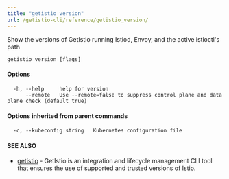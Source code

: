 ```yaml
---
title: "getistio version"
url: /getistio-cli/reference/getistio_version/
---
```


Show the versions of GetIstio running Istiod, Envoy, and the active istioctl's path

```
getistio version [flags]
```

#### Options

```
  -h, --help     help for version
      --remote   Use --remote=false to suppress control plane and data plane check (default true)
```

#### Options inherited from parent commands

```
  -c, --kubeconfig string   Kubernetes configuration file
```

#### SEE ALSO

* [getistio](/getistio-cli/reference/getistio/)	 - GetIstio is an integration and lifecycle management CLI tool that ensures the use of supported and trusted versions of Istio.


